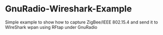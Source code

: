 # GnuRadio-Wireshark-Example
Simple example to show how to capture ZigBee/IEEE 802.15.4 and send it to WIreShark wpan using RFtap under GnuRadio

